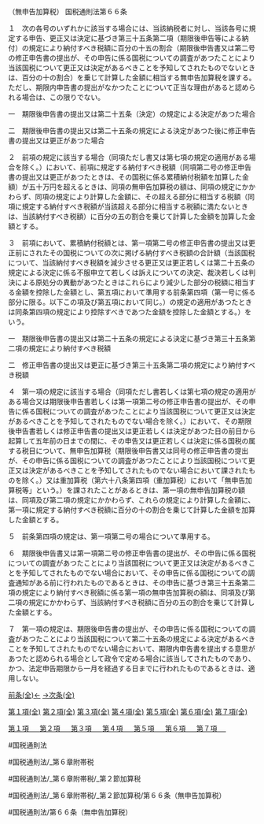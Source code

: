 （無申告加算税）
国税通則法第６６条

１　次の各号のいずれかに該当する場合には、当該納税者に対し、当該各号に規定する申告、更正又は決定に基づき第三十五条第二項（期限後申告等による納付）の規定により納付すべき税額に百分の十五の割合（期限後申告書又は第二号の修正申告書の提出が、その申告に係る国税についての調査があつたことにより当該国税について更正又は決定があるべきことを予知してされたものでないときは、百分の十の割合）を乗じて計算した金額に相当する無申告加算税を課する。ただし、期限内申告書の提出がなかつたことについて正当な理由があると認められる場合は、この限りでない。

一　期限後申告書の提出又は第二十五条（決定）の規定による決定があつた場合

二　期限後申告書の提出又は第二十五条の規定による決定があつた後に修正申告書の提出又は更正があつた場合

２　前項の規定に該当する場合（同項ただし書又は第七項の規定の適用がある場合を除く。）において、前項に規定する納付すべき税額（同項第二号の修正申告書の提出又は更正があつたときは、その国税に係る累積納付税額を加算した金額）が五十万円を超えるときは、同項の無申告加算税の額は、同項の規定にかかわらず、同項の規定により計算した金額に、その超える部分に相当する税額（同項に規定する納付すべき税額が当該超える部分に相当する税額に満たないときは、当該納付すべき税額）に百分の五の割合を乗じて計算した金額を加算した金額とする。

３　前項において、累積納付税額とは、第一項第二号の修正申告書の提出又は更正前にされたその国税についての次に掲げる納付すべき税額の合計額（当該国税について、当該納付すべき税額を減少させる更正又は更正若しくは第二十五条の規定による決定に係る不服申立て若しくは訴えについての決定、裁決若しくは判決による原処分の異動があつたときはこれらにより減少した部分の税額に相当する金額を控除した金額とし、第五項において準用する前条第四項（第一号に係る部分に限る。以下この項及び第五項において同じ。）の規定の適用があつたときは同条第四項の規定により控除すべきであつた金額を控除した金額とする。）をいう。

一　期限後申告書の提出又は第二十五条の規定による決定に基づき第三十五条第二項の規定により納付すべき税額

二　修正申告書の提出又は更正に基づき第三十五条第二項の規定により納付すべき税額

４　第一項の規定に該当する場合（同項ただし書若しくは第七項の規定の適用がある場合又は期限後申告書若しくは第一項第二号の修正申告書の提出が、その申告に係る国税についての調査があつたことにより当該国税について更正又は決定があるべきことを予知してされたものでない場合を除く。）において、その期限後申告書若しくは修正申告書の提出又は更正若しくは決定があつた日の前日から起算して五年前の日までの間に、その申告又は更正若しくは決定に係る国税の属する税目について、無申告加算税（期限後申告書又は同号の修正申告書の提出が、その申告に係る国税についての調査があつたことにより当該国税について更正又は決定があるべきことを予知してされたものでない場合において課されたものを除く。）又は重加算税（第六十八条第四項（重加算税）において「無申告加算税等」という。）を課されたことがあるときは、第一項の無申告加算税の額は、同項及び第二項の規定にかかわらず、これらの規定により計算した金額に、第一項に規定する納付すべき税額に百分の十の割合を乗じて計算した金額を加算した金額とする。

５　前条第四項の規定は、第一項第二号の場合について準用する。

６　期限後申告書又は第一項第二号の修正申告書の提出が、その申告に係る国税についての調査があつたことにより当該国税について更正又は決定があるべきことを予知してされたものでない場合において、その申告に係る国税についての調査通知がある前に行われたものであるときは、その申告に基づき第三十五条第二項の規定により納付すべき税額に係る第一項の無申告加算税の額は、同項及び第二項の規定にかかわらず、当該納付すべき税額に百分の五の割合を乗じて計算した金額とする。

７　第一項の規定は、期限後申告書の提出が、その申告に係る国税についての調査があつたことにより当該国税について第二十五条の規定による決定があるべきことを予知してされたものでない場合において、期限内申告書を提出する意思があつたと認められる場合として政令で定める場合に該当してされたものであり、かつ、法定申告期限から一月を経過する日までに行われたものであるときは、適用しない。

[前条(全)←](国税通則法＿＿＿＿＿第６５条_.md)    [→次条(全)](国税通則法＿＿＿＿＿第６７条_.md)

[第１項(全)](国税通則法＿＿＿＿＿第６６条第１項_.md)  [第２項(全)](国税通則法＿＿＿＿＿第６６条第２項_.md)  [第３項(全)](国税通則法＿＿＿＿＿第６６条第３項_.md)  [第４項(全)](国税通則法＿＿＿＿＿第６６条第４項_.md)  [第５項(全)](国税通則法＿＿＿＿＿第６６条第５項_.md)  [第６項(全)](国税通則法＿＿＿＿＿第６６条第６項_.md)  [第７項(全)](国税通則法＿＿＿＿＿第６６条第７項_.md)  

[第１項 　 ](国税通則法＿＿＿＿＿第６６条第１項.md)  [第２項 　 ](国税通則法＿＿＿＿＿第６６条第２項.md)  [第３項 　 ](国税通則法＿＿＿＿＿第６６条第３項.md)  [第４項 　 ](国税通則法＿＿＿＿＿第６６条第４項.md)  [第５項 　 ](国税通則法＿＿＿＿＿第６６条第５項.md)  [第６項 　 ](国税通則法＿＿＿＿＿第６６条第６項.md)  [第７項 　 ](国税通則法＿＿＿＿＿第６６条第７項.md)  

#国税通則法

#国税通則法/_第６章附帯税

#国税通則法/_第６章附帯税/_第２節加算税

#国税通則法/_第６章附帯税/_第２節加算税/第６６条（無申告加算税）

#国税通則法/第６６条（無申告加算税）

